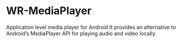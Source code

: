 WR-MediaPlayer
==============

Application level media player for Android
It provides an alternative to Android’s MediaPlayer API for playing audio and video locally.
